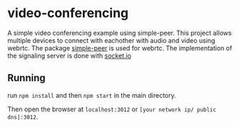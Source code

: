 # video-conferencing
A simple video conferencing example using simple-peer.
This project allows multiple devices to connect with eachother with audio and video using webrtc.
The package [simple-peer](https://github.com/feross/simple-peer) is used for webrtc.
The implementation of the signaling server is done with [socket.io](https://socket.io/)

## Running
run `npm install` and then `npm start` in the main directory.

Then open the browser at `localhost:3012` or `[your network ip/ public dns]:3012`.
